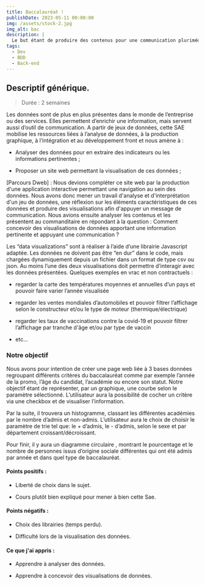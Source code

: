 ```yaml
---
title: Baccalauréat !
publishDate: 2023-05-11 00:00:00
img: /assets/stock-2.jpg
img_alt: bac
description: |
  Le but étant de produire des contenus pour une communication plurimédia. 
tags:
  - Dev
  - BDD
  - Back-end
---
```


## Descriptif générique.


> Durée : 2 semaines  


Les données sont de plus en plus présentes dans le monde de l’entreprise ou des services. Elles permettent d’enrichir une information, mais servent aussi d’outil de communication. A partir de jeux de données, cette SAE mobilise les ressources liées à l’analyse de données, à la production graphique, à l’intégration et au développement front et nous amène à :

- Analyser des données pour en extraire des indicateurs ou les informations pertinentes ;

- Proposer un site web permettant la visualisation de ces données ;

[Parcours Dweb] : Nous devions compléter ce site web par la production d'une application interactive permettant une navigation au sein des données. Nous avons donc mener un travail d'analyse et d'interprétation d'un jeu de données, une réflexion sur les éléments caractéristiques de ces données et produire des visualisations afin d'appuyer un message de communication. Nous avions ensuite analyser les contenus et les présentent au commanditaire en répondant à la question : Comment concevoir des visualisations de données apportant une information pertinente et appuyant une communication ? 

Les “data visualizations” sont à réaliser à l’aide d’une librairie Javascript adaptée. Les données ne doivent pas être “en dur” dans le code, mais chargées dynamiquement depuis un fichier dans un format de type csv ou json. Au moins l’une des deux visualisations doit permettre d’interagir avec les données présentées. Quelques exemples en vrac et non contractuels : 

- regarder la carte des températures moyennes et annuelles d’un pays et pouvoir faire varier l’année visualisée

- regarder les ventes mondiales d’automobiles et pouvoir filtrer l’affichage selon le constructeur et/ou le type de moteur (thermique/électrique)

- regarder les taux de vaccinations contre la covid-19 et pouvoir filtrer l’affichage par tranche d'âge et/ou par type de vaccin

- etc...


### Notre objectif

Nous avons pour intention de créer une page web liée à 3 bases données regroupant différents critères du baccalauréat comme par exemple l’année de la promo, l’âge du candidat, l’académie ou encore son statut. Notre objectif étant de représenter, par un graphique, une courbe selon le paramètre sélectionné. L’utilisateur aura la  possibilité de cocher un critère via une checkbox et de visualiser l’information.

Par la suite, il trouvera un histogramme, classant les différentes académies par le nombre d’admis et non-admis. L’utilisateur aura le choix de choisir le paramètre de trie tel que: le + d’admis, le - d’admis, selon le sexe et par département croissant/décroissant.

Pour finir, il y aura un diagramme circulaire , montrant le pourcentage et le nombre de personnes issus d’origine sociale différentes qui ont été admis par année et dans quel type de baccalauréat. 


#### Points positifs : 

  - Liberté de choix dans le sujet.

  - Cours plutôt bien expliqué pour mener à bien cette Sae.


#### Points négatifs :

  - Choix des librairies (temps perdu).

  - Difficulté lors de la visualisation des données.


#### Ce que j'ai appris : 

  - Apprendre à analyser des données.

  - Apprendre à  concevoir des visualisations de données.
